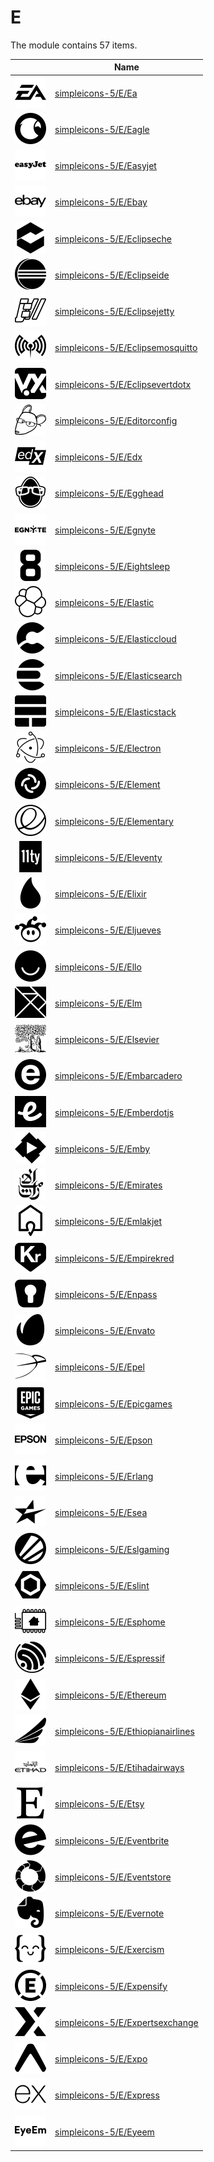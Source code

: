 # E

The module contains 57 items.



| |Name|
|:---:|---|
| ![illustration of simpleicons-5/E/Ea](../../simpleicons-5/E/Ea.png) | [simpleicons-5/E/Ea](../../simpleicons-5/E/Ea.md) |
| ![illustration of simpleicons-5/E/Eagle](../../simpleicons-5/E/Eagle.png) | [simpleicons-5/E/Eagle](../../simpleicons-5/E/Eagle.md) |
| ![illustration of simpleicons-5/E/Easyjet](../../simpleicons-5/E/Easyjet.png) | [simpleicons-5/E/Easyjet](../../simpleicons-5/E/Easyjet.md) |
| ![illustration of simpleicons-5/E/Ebay](../../simpleicons-5/E/Ebay.png) | [simpleicons-5/E/Ebay](../../simpleicons-5/E/Ebay.md) |
| ![illustration of simpleicons-5/E/Eclipseche](../../simpleicons-5/E/Eclipseche.png) | [simpleicons-5/E/Eclipseche](../../simpleicons-5/E/Eclipseche.md) |
| ![illustration of simpleicons-5/E/Eclipseide](../../simpleicons-5/E/Eclipseide.png) | [simpleicons-5/E/Eclipseide](../../simpleicons-5/E/Eclipseide.md) |
| ![illustration of simpleicons-5/E/Eclipsejetty](../../simpleicons-5/E/Eclipsejetty.png) | [simpleicons-5/E/Eclipsejetty](../../simpleicons-5/E/Eclipsejetty.md) |
| ![illustration of simpleicons-5/E/Eclipsemosquitto](../../simpleicons-5/E/Eclipsemosquitto.png) | [simpleicons-5/E/Eclipsemosquitto](../../simpleicons-5/E/Eclipsemosquitto.md) |
| ![illustration of simpleicons-5/E/Eclipsevertdotx](../../simpleicons-5/E/Eclipsevertdotx.png) | [simpleicons-5/E/Eclipsevertdotx](../../simpleicons-5/E/Eclipsevertdotx.md) |
| ![illustration of simpleicons-5/E/Editorconfig](../../simpleicons-5/E/Editorconfig.png) | [simpleicons-5/E/Editorconfig](../../simpleicons-5/E/Editorconfig.md) |
| ![illustration of simpleicons-5/E/Edx](../../simpleicons-5/E/Edx.png) | [simpleicons-5/E/Edx](../../simpleicons-5/E/Edx.md) |
| ![illustration of simpleicons-5/E/Egghead](../../simpleicons-5/E/Egghead.png) | [simpleicons-5/E/Egghead](../../simpleicons-5/E/Egghead.md) |
| ![illustration of simpleicons-5/E/Egnyte](../../simpleicons-5/E/Egnyte.png) | [simpleicons-5/E/Egnyte](../../simpleicons-5/E/Egnyte.md) |
| ![illustration of simpleicons-5/E/Eightsleep](../../simpleicons-5/E/Eightsleep.png) | [simpleicons-5/E/Eightsleep](../../simpleicons-5/E/Eightsleep.md) |
| ![illustration of simpleicons-5/E/Elastic](../../simpleicons-5/E/Elastic.png) | [simpleicons-5/E/Elastic](../../simpleicons-5/E/Elastic.md) |
| ![illustration of simpleicons-5/E/Elasticcloud](../../simpleicons-5/E/Elasticcloud.png) | [simpleicons-5/E/Elasticcloud](../../simpleicons-5/E/Elasticcloud.md) |
| ![illustration of simpleicons-5/E/Elasticsearch](../../simpleicons-5/E/Elasticsearch.png) | [simpleicons-5/E/Elasticsearch](../../simpleicons-5/E/Elasticsearch.md) |
| ![illustration of simpleicons-5/E/Elasticstack](../../simpleicons-5/E/Elasticstack.png) | [simpleicons-5/E/Elasticstack](../../simpleicons-5/E/Elasticstack.md) |
| ![illustration of simpleicons-5/E/Electron](../../simpleicons-5/E/Electron.png) | [simpleicons-5/E/Electron](../../simpleicons-5/E/Electron.md) |
| ![illustration of simpleicons-5/E/Element](../../simpleicons-5/E/Element.png) | [simpleicons-5/E/Element](../../simpleicons-5/E/Element.md) |
| ![illustration of simpleicons-5/E/Elementary](../../simpleicons-5/E/Elementary.png) | [simpleicons-5/E/Elementary](../../simpleicons-5/E/Elementary.md) |
| ![illustration of simpleicons-5/E/Eleventy](../../simpleicons-5/E/Eleventy.png) | [simpleicons-5/E/Eleventy](../../simpleicons-5/E/Eleventy.md) |
| ![illustration of simpleicons-5/E/Elixir](../../simpleicons-5/E/Elixir.png) | [simpleicons-5/E/Elixir](../../simpleicons-5/E/Elixir.md) |
| ![illustration of simpleicons-5/E/Eljueves](../../simpleicons-5/E/Eljueves.png) | [simpleicons-5/E/Eljueves](../../simpleicons-5/E/Eljueves.md) |
| ![illustration of simpleicons-5/E/Ello](../../simpleicons-5/E/Ello.png) | [simpleicons-5/E/Ello](../../simpleicons-5/E/Ello.md) |
| ![illustration of simpleicons-5/E/Elm](../../simpleicons-5/E/Elm.png) | [simpleicons-5/E/Elm](../../simpleicons-5/E/Elm.md) |
| ![illustration of simpleicons-5/E/Elsevier](../../simpleicons-5/E/Elsevier.png) | [simpleicons-5/E/Elsevier](../../simpleicons-5/E/Elsevier.md) |
| ![illustration of simpleicons-5/E/Embarcadero](../../simpleicons-5/E/Embarcadero.png) | [simpleicons-5/E/Embarcadero](../../simpleicons-5/E/Embarcadero.md) |
| ![illustration of simpleicons-5/E/Emberdotjs](../../simpleicons-5/E/Emberdotjs.png) | [simpleicons-5/E/Emberdotjs](../../simpleicons-5/E/Emberdotjs.md) |
| ![illustration of simpleicons-5/E/Emby](../../simpleicons-5/E/Emby.png) | [simpleicons-5/E/Emby](../../simpleicons-5/E/Emby.md) |
| ![illustration of simpleicons-5/E/Emirates](../../simpleicons-5/E/Emirates.png) | [simpleicons-5/E/Emirates](../../simpleicons-5/E/Emirates.md) |
| ![illustration of simpleicons-5/E/Emlakjet](../../simpleicons-5/E/Emlakjet.png) | [simpleicons-5/E/Emlakjet](../../simpleicons-5/E/Emlakjet.md) |
| ![illustration of simpleicons-5/E/Empirekred](../../simpleicons-5/E/Empirekred.png) | [simpleicons-5/E/Empirekred](../../simpleicons-5/E/Empirekred.md) |
| ![illustration of simpleicons-5/E/Enpass](../../simpleicons-5/E/Enpass.png) | [simpleicons-5/E/Enpass](../../simpleicons-5/E/Enpass.md) |
| ![illustration of simpleicons-5/E/Envato](../../simpleicons-5/E/Envato.png) | [simpleicons-5/E/Envato](../../simpleicons-5/E/Envato.md) |
| ![illustration of simpleicons-5/E/Epel](../../simpleicons-5/E/Epel.png) | [simpleicons-5/E/Epel](../../simpleicons-5/E/Epel.md) |
| ![illustration of simpleicons-5/E/Epicgames](../../simpleicons-5/E/Epicgames.png) | [simpleicons-5/E/Epicgames](../../simpleicons-5/E/Epicgames.md) |
| ![illustration of simpleicons-5/E/Epson](../../simpleicons-5/E/Epson.png) | [simpleicons-5/E/Epson](../../simpleicons-5/E/Epson.md) |
| ![illustration of simpleicons-5/E/Erlang](../../simpleicons-5/E/Erlang.png) | [simpleicons-5/E/Erlang](../../simpleicons-5/E/Erlang.md) |
| ![illustration of simpleicons-5/E/Esea](../../simpleicons-5/E/Esea.png) | [simpleicons-5/E/Esea](../../simpleicons-5/E/Esea.md) |
| ![illustration of simpleicons-5/E/Eslgaming](../../simpleicons-5/E/Eslgaming.png) | [simpleicons-5/E/Eslgaming](../../simpleicons-5/E/Eslgaming.md) |
| ![illustration of simpleicons-5/E/Eslint](../../simpleicons-5/E/Eslint.png) | [simpleicons-5/E/Eslint](../../simpleicons-5/E/Eslint.md) |
| ![illustration of simpleicons-5/E/Esphome](../../simpleicons-5/E/Esphome.png) | [simpleicons-5/E/Esphome](../../simpleicons-5/E/Esphome.md) |
| ![illustration of simpleicons-5/E/Espressif](../../simpleicons-5/E/Espressif.png) | [simpleicons-5/E/Espressif](../../simpleicons-5/E/Espressif.md) |
| ![illustration of simpleicons-5/E/Ethereum](../../simpleicons-5/E/Ethereum.png) | [simpleicons-5/E/Ethereum](../../simpleicons-5/E/Ethereum.md) |
| ![illustration of simpleicons-5/E/Ethiopianairlines](../../simpleicons-5/E/Ethiopianairlines.png) | [simpleicons-5/E/Ethiopianairlines](../../simpleicons-5/E/Ethiopianairlines.md) |
| ![illustration of simpleicons-5/E/Etihadairways](../../simpleicons-5/E/Etihadairways.png) | [simpleicons-5/E/Etihadairways](../../simpleicons-5/E/Etihadairways.md) |
| ![illustration of simpleicons-5/E/Etsy](../../simpleicons-5/E/Etsy.png) | [simpleicons-5/E/Etsy](../../simpleicons-5/E/Etsy.md) |
| ![illustration of simpleicons-5/E/Eventbrite](../../simpleicons-5/E/Eventbrite.png) | [simpleicons-5/E/Eventbrite](../../simpleicons-5/E/Eventbrite.md) |
| ![illustration of simpleicons-5/E/Eventstore](../../simpleicons-5/E/Eventstore.png) | [simpleicons-5/E/Eventstore](../../simpleicons-5/E/Eventstore.md) |
| ![illustration of simpleicons-5/E/Evernote](../../simpleicons-5/E/Evernote.png) | [simpleicons-5/E/Evernote](../../simpleicons-5/E/Evernote.md) |
| ![illustration of simpleicons-5/E/Exercism](../../simpleicons-5/E/Exercism.png) | [simpleicons-5/E/Exercism](../../simpleicons-5/E/Exercism.md) |
| ![illustration of simpleicons-5/E/Expensify](../../simpleicons-5/E/Expensify.png) | [simpleicons-5/E/Expensify](../../simpleicons-5/E/Expensify.md) |
| ![illustration of simpleicons-5/E/Expertsexchange](../../simpleicons-5/E/Expertsexchange.png) | [simpleicons-5/E/Expertsexchange](../../simpleicons-5/E/Expertsexchange.md) |
| ![illustration of simpleicons-5/E/Expo](../../simpleicons-5/E/Expo.png) | [simpleicons-5/E/Expo](../../simpleicons-5/E/Expo.md) |
| ![illustration of simpleicons-5/E/Express](../../simpleicons-5/E/Express.png) | [simpleicons-5/E/Express](../../simpleicons-5/E/Express.md) |
| ![illustration of simpleicons-5/E/Eyeem](../../simpleicons-5/E/Eyeem.png) | [simpleicons-5/E/Eyeem](../../simpleicons-5/E/Eyeem.md) |



